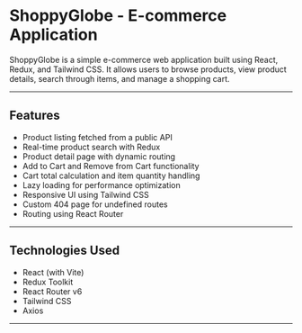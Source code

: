 # ShoppyGlobe - E-commerce Application

ShoppyGlobe is a simple e-commerce web application built using React, Redux, and Tailwind CSS. It allows users to browse products, view product details, search through items, and manage a shopping cart.

---

## Features

- Product listing fetched from a public API
- Real-time product search with Redux
- Product detail page with dynamic routing
- Add to Cart and Remove from Cart functionality
- Cart total calculation and item quantity handling
- Lazy loading for performance optimization
- Responsive UI using Tailwind CSS
- Custom 404 page for undefined routes
- Routing using React Router

---

## Technologies Used

- React (with Vite)
- Redux Toolkit
- React Router v6
- Tailwind CSS
- Axios

---

